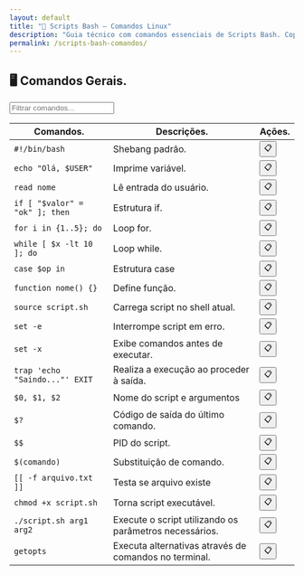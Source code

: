 ```yaml
---
layout: default
title: "📜 Scripts Bash — Comandos Linux"
description: "Guia técnico com comandos essenciais de Scripts Bash. Copie, cole e use direto no terminal. Organizado por scripts bash."
permalink: /scripts-bash-comandos/
---
```



<section>


<h2>🖥 Comandos Gerais.</h2>



<input type="text" oninput="filtrarLinhas(this.value)" placeholder="Filtrar comandos...">
<script>
function filtrarLinhas(termo) {
  const linhas = document.querySelectorAll('tbody tr');
  linhas.forEach(linha => {
    linha.style.display = linha.textContent.toLowerCase().includes(termo.toLowerCase()) ? '' : 'none';
  });
}
</script>

<div class="table-container">
<table class="evergreen-table">
  <thead>
    <tr>
      <th>Comandos.</th>
      <th>Descrições.</th>
      <th>Ações.</th>
    </tr>
  </thead>
  <tbody>
    <tr>
      <td data-label="Comando"><code>#!/bin/bash</code></td>
      <td data-label="Descrição">Shebang padrão.</td>
      <td data-label="Ação"><button class="copy-btn" data-command="#!/bin/bash">📋</button></td>
    </tr>
    <tr>
      <td data-label="Comando"><code>echo "Olá, $USER"</code></td>
      <td data-label="Descrição">Imprime variável.</td>
      <td data-label="Ação"><button class="copy-btn" data-command="echo &quot;Olá, $USER&quot;">📋</button></td>
    </tr>
    <tr>
      <td data-label="Comando"><code>read nome</code></td>
      <td data-label="Descrição">Lê entrada do usuário.</td>
      <td data-label="Ação"><button class="copy-btn" data-command="read nome">📋</button></td>
    </tr>
    <tr>
      <td data-label="Comando"><code>if [ "$valor" = "ok" ]; then</code></td>
      <td data-label="Descrição">Estrutura if.</td>
      <td data-label="Ação"><button class="copy-btn" data-command="if [ &quot;$valor&quot; = &quot;ok&quot; ]; then">📋</button></td>
    </tr>
    <tr>
      <td data-label="Comando"><code>for i in {1..5}; do</code></td>
      <td data-label="Descrição">Loop for.</td>
      <td data-label="Ação"><button class="copy-btn" data-command="for i in {1..5}; do">📋</button></td>
    </tr>
    <tr>
      <td data-label="Comando"><code>while [ $x -lt 10 ]; do</code></td>
      <td data-label="Descrição">Loop while.</td>
      <td data-label="Ação"><button class="copy-btn" data-command="while [ $x -lt 10 ]; do">📋</button></td>
    </tr>
    <tr>
      <td data-label="Comando"><code>case $op in</code></td>
      <td data-label="Descrição">Estrutura case</td>
      <td data-label="Ação"><button class="copy-btn" data-command="case $op in">📋</button></td>
    </tr>
    <tr>
      <td data-label="Comando"><code>function nome() {}</code></td>
      <td data-label="Descrição">Define função.</td>
      <td data-label="Ação"><button class="copy-btn" data-command="function nome() {}">📋</button></td>
    </tr>
    <tr>
      <td data-label="Comando"><code>source script.sh</code></td>
      <td data-label="Descrição">Carrega script no shell atual.</td>
      <td data-label="Ação"><button class="copy-btn" data-command="source script.sh">📋</button></td>
    </tr>
    <tr>
      <td data-label="Comando"><code>set -e</code></td>
      <td data-label="Descrição">Interrompe script em erro.</td>
      <td data-label="Ação"><button class="copy-btn" data-command="set -e">📋</button></td>
    </tr>
    <tr>
      <td data-label="Comando"><code>set -x</code></td>
      <td data-label="Descrição">Exibe comandos antes de executar.</td>
      <td data-label="Ação"><button class="copy-btn" data-command="set -x">📋</button></td>
    </tr>
    <tr>
      <td data-label="Comando"><code>trap 'echo "Saindo..."' EXIT</code></td>
      <td data-label="Descrição">Realiza a execução ao proceder à saída.</td>
      <td data-label="Ação"><button class="copy-btn" data-command="trap &#39;echo &quot;Saindo...&quot;&#39; EXIT">📋</button></td>
    </tr>
    <tr>
      <td data-label="Comando"><code>$0, $1, $2</code></td>
      <td data-label="Descrição">Nome do script e argumentos</td>
      <td data-label="Ação"><button class="copy-btn" data-command="$0, $1, $2">📋</button></td>
    </tr>
    <tr>
      <td data-label="Comando"><code>$?</code></td>
      <td data-label="Descrição">Código de saída do último comando.</td>
      <td data-label="Ação"><button class="copy-btn" data-command="$?">📋</button></td>
    </tr>
    <tr>
      <td data-label="Comando"><code>$$</code></td>
      <td data-label="Descrição">PID do script.</td>
      <td data-label="Ação"><button class="copy-btn" data-command="$$">📋</button></td>
    </tr>
    <tr>
      <td data-label="Comando"><code>$(comando)</code></td>
      <td data-label="Descrição">Substituição de comando.</td>
      <td data-label="Ação"><button class="copy-btn" data-command="$(comando)">📋</button></td>
    </tr>
    <tr>
      <td data-label="Comando"><code>[[ -f arquivo.txt ]]</code></td>
      <td data-label="Descrição">Testa se arquivo existe</td>
      <td data-label="Ação"><button class="copy-btn" data-command="[[ -f arquivo.txt ]]">📋</button></td>
    </tr>
    <tr>
      <td data-label="Comando"><code>chmod +x script.sh</code></td>
      <td data-label="Descrição">Torna script executável.</td>
      <td data-label="Ação"><button class="copy-btn" data-command="chmod +x script.sh">📋</button></td>
    </tr>
    <tr>
      <td data-label="Comando"><code>./script.sh arg1 arg2</code></td>
      <td data-label="Descrição">Execute o script utilizando os parâmetros necessários.</td>
      <td data-label="Ação"><button class="copy-btn" data-command="./script.sh arg1 arg2">📋</button></td>
    </tr>
    <tr>
      <td data-label="Comando"><code>getopts</code></td>
      <td data-label="Descrição">Executa alternativas através de comandos no terminal.</td>
      <td data-label="Ação"><button class="copy-btn" data-command="getopts">📋</button></td>
    </tr>
  </tbody>
</table>
</div>

 





</section>


